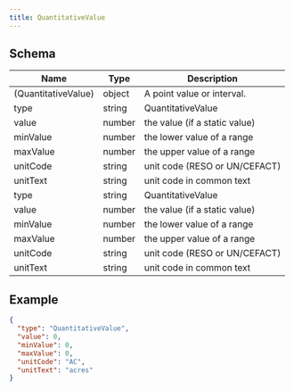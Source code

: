 ```yaml
---
title: QuantitativeValue
---
```

## Schema

| Name | Type | Description |
|---|---|---|
| (QuantitativeValue) | object | A point value or interval. |
| type | string | QuantitativeValue |
| value | number | the value (if a static value) |
| minValue | number | the lower value of a range |
| maxValue | number | the upper value of a range |
| unitCode | string | unit code (RESO or UN/CEFACT) |
| unitText | string | unit code in common text |
| type | string | QuantitativeValue |
| value | number | the value (if a static value) |
| minValue | number | the lower value of a range |
| maxValue | number | the upper value of a range |
| unitCode | string | unit code (RESO or UN/CEFACT) |
| unitText | string | unit code in common text |

## Example



```json
{
  "type": "QuantitativeValue",
  "value": 0,
  "minValue": 0,
  "maxValue": 0,
  "unitCode": "AC",
  "unitText": "acres"
}
```
